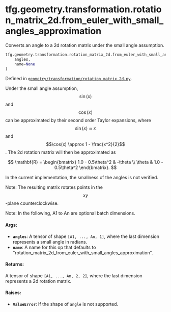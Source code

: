 <div itemscope itemtype="http://developers.google.com/ReferenceObject">
<meta itemprop="name" content="tfg.geometry.transformation.rotation_matrix_2d.from_euler_with_small_angles_approximation" />
<meta itemprop="path" content="Stable" />
</div>

# tfg.geometry.transformation.rotation_matrix_2d.from_euler_with_small_angles_approximation

Converts an angle to a 2d rotation matrix under the small angle assumption.

``` python
tfg.geometry.transformation.rotation_matrix_2d.from_euler_with_small_angles_approximation(
    angles,
    name=None
)
```



Defined in [`geometry/transformation/rotation_matrix_2d.py`](https://cs.corp.google.com/#piper///depot/google3/third_party/py/tensorflow_graphics/geometry/transformation/rotation_matrix_2d.py).

<!-- Placeholder for "Used in" -->

Under the small angle assumption, $$\sin(x)$$ and $$\cos(x)$$ can be
approximated by their second order Taylor expansions, where
$$\sin(x) \approx x$$ and $$\cos(x) \approx 1 - \frac{x^2}{2}$$. The 2d
rotation matrix will then be approximated as

$$
\mathbf{R} =
\begin{bmatrix}
1.0 - 0.5\theta^2 & -\theta \\
\theta & 1.0 - 0.5\theta^2
\end{bmatrix}.
$$

 In the current implementation, the smallness of the angles is not verified.

Note:
  The resulting matrix rotates points in the $$xy$$-plane counterclockwise.

Note:
  In the following, A1 to An are optional batch dimensions.

#### Args:

* <b>`angles`</b>: A tensor of shape `[A1, ..., An, 1]`, where the last dimension
    represents a small angle in radians.
* <b>`name`</b>: A name for this op that defaults to
    "rotation_matrix_2d_from_euler_with_small_angles_approximation".


#### Returns:

A tensor of shape `[A1, ..., An, 2, 2]`, where the last dimension represents
a 2d rotation matrix.


#### Raises:

* <b>`ValueError`</b>: If the shape of `angle` is not supported.